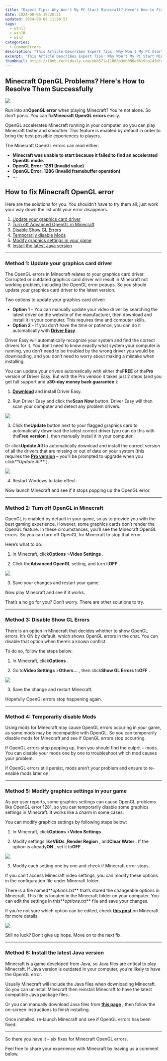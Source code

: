```yaml
---
title: "Expert Tips: Why Won't My PC Start Minecraft? Here's How to Fix It!"
date: 2024-08-06 19:20:51
updated: 2024-08-09 11:50:53
tags:
  - win11
  - win10
  - win7
categories:
  - CommonErrors
description: "This Article Describes Expert Tips: Why Won't My PC Start Minecraft? Here's How to Fix It!"
excerpt: "This Article Describes Expert Tips: Why Won't My PC Start Minecraft? Here's How to Fix It!"
thumbnail: https://thmb.techidaily.com/ebb571a11006b3db096e6619ba143df435922f1ac511baa83e275b6c8c17d904.jpg
---
```


## Minecraft OpenGL Problems? Here's How to Resolve Them Successfully

![](https://images.drivereasy.com/wp-content/uploads/2019/09/image-777.png)

 Run into an**OpenGL error** when playing Minecraft? You’re not alone. So don’t panic. You can fix**Minecraft OpenGL errors** easily.

 OpenGL accelerates Minecraft running in your computer, so you can play Minecraft faster and smoother. This feature is enabled by default in order to bring the best possible experiences to players.

The Minecraft OpenGL errors can read either:

* **Minecraft was unable to start because it failed to find an accelerated OpenGL mode.**
* **OpenGL Error: 1281 (Invalid value)**
* **OpenGL Error: 1286 (Invalid framebuffer operation)**
* **…**

## How to fix Minecraft OpenGL error

 Here are the solutions for you. You shouldn’t have to try them all; just work your way down the list until your error disappears.

1. [Update your graphics card driver](https://tools.techidaily.com/drivereasy/download/)
2. [Turn off Advanced OpenGL in Minecraft](https://tools.techidaily.com/drivereasy/download/)
3. [Disable Show GL Errors](https://tools.techidaily.com/drivereasy/download/)
4. [Temporarily disable Mods](https://tools.techidaily.com/drivereasy/download/)
5. [Modify graphics settings in your game](https://tools.techidaily.com/drivereasy/download/)
6. [Install the latest Java version](https://tools.techidaily.com/drivereasy/download/)

---

### Method 1: Update your graphics card driver

 The OpenGL errors in Minecraft relates to your graphics card driver. Corrupted or outdated graphics card driver will result in Minecraft not working problem, including the OpenGL error popups. So you should update your graphics card driver to the latest version.

Two options to update your graphics card driver:

* **Option 1** – You can manually update your video driver by searching the latest driver on the website of the manufacturer, then download and install it in your computer. This requires time and computer skills.
* **Option 2** – If you don’t have the time or patience, you can do it automatically with **[Driver Easy](https://tools.techidaily.com/drivereasy/download/)**  .

 Driver Easy will automatically recognize your system and find the correct drivers for it. You don’t need to know exactly what system your computer is running, you don’t need to be troubled by the wrong driver you would be downloading, and you don’t need to worry about making a mistake when installing.

 You can update your drivers automatically with either the**FREE** or the**Pro** version of Driver Easy. But with the Pro version it takes just 2 steps (and you get full support and a**30-day money back guarantee** ):

 1) **[Download](https://tools.techidaily.com/drivereasy/download/)**  and install Driver Easy.

 2) Run Driver Easy and click the**Scan Now** button. Driver Easy will then scan your computer and detect any problem drivers.

![](https://images.drivereasy.com/wp-content/uploads/2019/09/image-778.png)

 3) Click the**Update** button next to your flagged graphics card to automatically download the latest correct driver (you can do this with the**Free** **version** ), then manually install it in your computer.

 Or click**Update All** to automatically download and install the correct version of all the drivers that are missing or out of date on your system (this requires the **[Pro version](https://tools.techidaily.com/drivereasy/download/)**  – you’ll be prompted to upgrade when you click**_Update All_** ).

![](https://images.drivereasy.com/wp-content/uploads/2019/09/image-779.png)

4) Restart Windows to take effect.

Now launch Minecraft and see if it stops popping up the OpenGL error.

---

### Method 2: Turn off OpenGL in Minecraft

 OpenGL is enabled by default in your game, so as to provide you with the best gaming experience. However, some graphics cards don’t render the OpenGL feature. In these circumstances, you’ll see the Minecraft OpenGL errors. So you can turn off OpenGL for Minecraft to stop that error.

Here’s what to do:

 1) In Minecraft, click**Options** \>**Video Settings** .

 2) Click the**Advanced OpenGL** setting, and turn it**OFF** .

![](https://images.drivereasy.com/wp-content/uploads/2019/09/image-780.png)

3) Save your changes and restart your game.

Now play Minecraft and see if it works.

 That’s a no go for you? Don’t worry. There are other solutions to try.

---

### Method 3: Disable Show GL Errors

 There is an option in Minecraft that decides whether to show OpenGL errors. It’s ON by default, which shows OpenGL errors in the chat. You can disable that option when there’s a known conflict.

To do so, follow the steps below:

 1) In Minecraft, click**Options** .

 2) Go to**Video Settings** \>**Others…** , then click**Show GL Errors** to**OFF** .

![](https://images.drivereasy.com/wp-content/uploads/2019/09/image-781.png)

3) Save the change and restart Minecraft.

Hopefully OpenGl errors stop happening again.

---

### Method 4: Temporarily disable Mods

 Using mods for Minecraft may cause OpenGL errors occuring in your game, as some mods may be incompatible with OpenGL. So you can temporarily disable mods for Minecraft and see if OpenGL errors stop occurring.

 If OpenGL errors stop popping up, then you should find the culprit – mods. You can disable your mods one by one to troubleshoot which mod causes your problem.

 If OpenGL errors still persist, mods aren’t your problem and ensure to re-enable mods later on.

---

### Method 5: Modify graphics settings in your game

 As per user reports, some graphics settings can cause OpenGL problems like OpenGL error 1281, so you can temporarily disable some graphics settings in Minecraft. It works like a charm in some cases.

You can modify graphics settings by following steps below:

 1) In Minecraft, click**Options** \>**Video Settings** .

 2) Modify settings like**VBOs** ,**Render Region** , and**Clear Water** . If the option is already**ON** , set it to**OFF** .

![](https://images.drivereasy.com/wp-content/uploads/2019/09/image-782.png)

3) Modify each setting one by one and check if Minecraft error stops.

 If you can’t access Minecraft video settings, you can modify these options in the configuration file under Minrcraft folder.

 There is a file named**_options.txt_** that’s stored the changeable options in Minecraft. This file is located in the Minecraft folder on your computer. You can edit the settings in this**_options.txt_** file and save your changes.

 If you’re not sure which option can be edited, check **[this post](https://minecraft.gamepedia.com/Options.txt)**  on Minecraft for more details.

![](https://images.drivereasy.com/wp-content/uploads/2019/09/image-785.png)

Still no luck? Don’t give up hope. Move on to the next fix.

---

### Method 6: Install the latest Java version

 Minecraft is a game developed from Java, so Java files are critical to play Minecraft. If Java version is outdated in your computer, you’re likely to have the OpenGL error.

 Usually Minecraft will include the Java files when downloading Minecraft. So you can uninstall Minecraft then reinstall Minecraft to have the latest compatible Java package files.

 Or you can manually download Java files from **[this page](https://java.com/en/download/win10.jsp)**  , then follow the on-screen instructions to finish installing.

 Once installed, re-launch Minecraft and see if OpenGL errors has been fixed.

---

So there you have it – six fixes for Minecraft OpenGL errors.

 Feel free to share your experience with Minecraft by leaving us a comment below.

<ins class="adsbygoogle"
     style="display:block"
     data-ad-format="autorelaxed"
     data-ad-client="ca-pub-7571918770474297"
     data-ad-slot="1223367746"></ins>



<ins class="adsbygoogle"
     style="display:block"
     data-ad-client="ca-pub-7571918770474297"
     data-ad-slot="8358498916"
     data-ad-format="auto"
     data-full-width-responsive="true"></ins>
